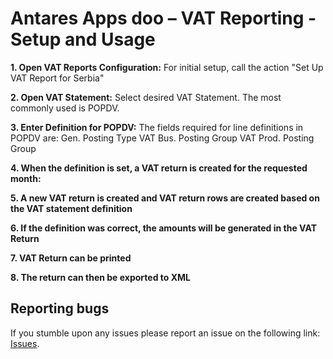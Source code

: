 # Antares Apps doo – VAT Reporting - Setup and Usage

**1. Open VAT Reports Configuration:**
For initial setup, call the action "Set Up VAT Report for Serbia"

**2. Open VAT Statement:**
Select desired VAT Statement. The most commonly used is POPDV.

**3. Enter Definition for POPDV:**
The fields required for line definitions in POPDV are:
Gen. Posting Type
VAT Bus. Posting Group
VAT Prod. Posting Group

**4. When the definition is set, a VAT return is created for the requested month:**

**5. A new VAT return is created and VAT return rows are created based on the VAT statement definition**

**6. If the definition was correct, the amounts will be generated in the VAT Return**

**7. VAT Return can be printed**

**8. The return can then be exported to XML**

## Reporting bugs
If you stumble upon any issues please report an issue on the following link:
[Issues](https://github.com/AntaresAppsDoo/Wiki/issues).
